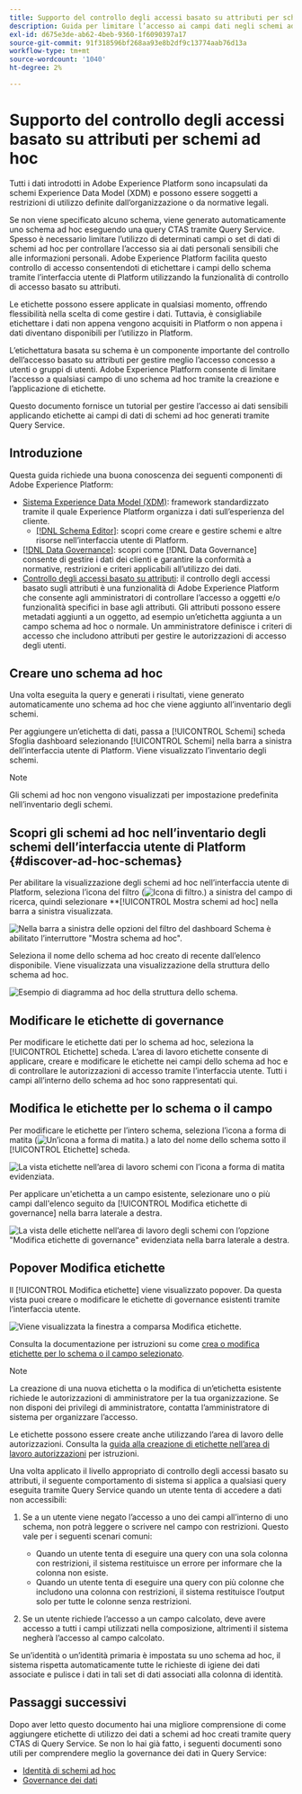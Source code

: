 ```yaml
---
title: Supporto del controllo degli accessi basato su attributi per schemi ad hoc
description: Guida per limitare l’accesso ai campi dati negli schemi ad hoc generati tramite Adobe Experience Platform Query Service.
exl-id: d675e3de-ab62-4beb-9360-1f6090397a17
source-git-commit: 91f318596bf268aa93e8b2df9c13774aab76d13a
workflow-type: tm+mt
source-wordcount: '1040'
ht-degree: 2%

---
```


# Supporto del controllo degli accessi basato su attributi per schemi ad hoc

Tutti i dati introdotti in Adobe Experience Platform sono incapsulati da schemi Experience Data Model (XDM) e possono essere soggetti a restrizioni di utilizzo definite dall’organizzazione o da normative legali.

Se non viene specificato alcuno schema, viene generato automaticamente uno schema ad hoc eseguendo una query CTAS tramite Query Service. Spesso è necessario limitare l’utilizzo di determinati campi o set di dati di schemi ad hoc per controllare l’accesso sia ai dati personali sensibili che alle informazioni personali. Adobe Experience Platform facilita questo controllo di accesso consentendoti di etichettare i campi dello schema tramite l’interfaccia utente di Platform utilizzando la funzionalità di controllo di accesso basato su attributi.

Le etichette possono essere applicate in qualsiasi momento, offrendo flessibilità nella scelta di come gestire i dati. Tuttavia, è consigliabile etichettare i dati non appena vengono acquisiti in Platform o non appena i dati diventano disponibili per l’utilizzo in Platform.

L’etichettatura basata su schema è un componente importante del controllo dell’accesso basato su attributi per gestire meglio l’accesso concesso a utenti o gruppi di utenti. Adobe Experience Platform consente di limitare l’accesso a qualsiasi campo di uno schema ad hoc tramite la creazione e l’applicazione di etichette.

Questo documento fornisce un tutorial per gestire l’accesso ai dati sensibili applicando etichette ai campi di dati di schemi ad hoc generati tramite Query Service.

## Introduzione

Questa guida richiede una buona conoscenza dei seguenti componenti di Adobe Experience Platform:

* [Sistema Experience Data Model (XDM)](https://experienceleague.adobe.com/docs/experience-platform/xdm/home.html?lang=it): framework standardizzato tramite il quale Experience Platform organizza i dati sull’esperienza del cliente.
   * [[!DNL Schema Editor]](https://experienceleague.adobe.com/docs/experience-platform/xdm/ui/overview.html?lang=it): scopri come creare e gestire schemi e altre risorse nell’interfaccia utente di Platform.
* [[!DNL Data Governance]](../../data-governance/home.md): scopri come [!DNL Data Governance] consente di gestire i dati dei clienti e garantire la conformità a normative, restrizioni e criteri applicabili all’utilizzo dei dati.
* [Controllo degli accessi basato su attributi](../../access-control/abac/overview.md): il controllo degli accessi basato sugli attributi è una funzionalità di Adobe Experience Platform che consente agli amministratori di controllare l’accesso a oggetti e/o funzionalità specifici in base agli attributi. Gli attributi possono essere metadati aggiunti a un oggetto, ad esempio un’etichetta aggiunta a un campo schema ad hoc o normale. Un amministratore definisce i criteri di accesso che includono attributi per gestire le autorizzazioni di accesso degli utenti.

## Creare uno schema ad hoc

Una volta eseguita la query e generati i risultati, viene generato automaticamente uno schema ad hoc che viene aggiunto all’inventario degli schemi.

Per aggiungere un’etichetta di dati, passa a [!UICONTROL Schemi] scheda Sfoglia dashboard selezionando [!UICONTROL Schemi] nella barra a sinistra dell’interfaccia utente di Platform. Viene visualizzato l’inventario degli schemi.

>[!NOTE]
>
>Gli schemi ad hoc non vengono visualizzati per impostazione predefinita nell’inventario degli schemi.

## Scopri gli schemi ad hoc nell’inventario degli schemi dell’interfaccia utente di Platform {#discover-ad-hoc-schemas}

Per abilitare la visualizzazione degli schemi ad hoc nell’interfaccia utente di Platform, seleziona l’icona del filtro (![Icona di filtro.](../images/data-governance/filter.png)) a sinistra del campo di ricerca, quindi selezionare **[!UICONTROL Mostra schemi ad hoc] nella barra a sinistra visualizzata.

![Nella barra a sinistra delle opzioni del filtro del dashboard Schema è abilitato l’interruttore &quot;Mostra schema ad hoc&quot;.](../images/data-governance/adhoc-schema-toggle.png)

Seleziona il nome dello schema ad hoc creato di recente dall’elenco disponibile. Viene visualizzata una visualizzazione della struttura dello schema ad hoc.

![Esempio di diagramma ad hoc della struttura dello schema.](../images/data-governance/adhoc-schema-structure-diagram.png)

## Modificare le etichette di governance

Per modificare le etichette dati per lo schema ad hoc, seleziona la [!UICONTROL Etichette] scheda. L’area di lavoro etichette consente di applicare, creare e modificare le etichette nei campi dello schema ad hoc e di controllare le autorizzazioni di accesso tramite l’interfaccia utente. Tutti i campi all’interno dello schema ad hoc sono rappresentati qui.

## Modifica le etichette per lo schema o il campo

Per modificare le etichette per l’intero schema, seleziona l’icona a forma di matita (![Un’icona a forma di matita.](../images/data-governance/edit-icon.png)) a lato del nome dello schema sotto il [!UICONTROL Etichette] scheda.

![La vista etichette nell’area di lavoro schemi con l’icona a forma di matita evidenziata.](../images/data-governance/edit-entire-schema-labels.png)

Per applicare un&#39;etichetta a un campo esistente, selezionare uno o più campi dall&#39;elenco seguito da [!UICONTROL Modifica etichette di governance] nella barra laterale a destra.

![La vista delle etichette nell’area di lavoro degli schemi con l’opzione &quot;Modifica etichette di governance&quot; evidenziata nella barra laterale a destra.](../images/data-governance/edit-governance-labels.png)

## Popover Modifica etichette

Il [!UICONTROL Modifica etichette] viene visualizzato popover. Da questa vista puoi creare o modificare le etichette di governance esistenti tramite l’interfaccia utente.

![Viene visualizzata la finestra a comparsa Modifica etichette.](../images/data-governance/edit-labels-popover.png)

Consulta la documentazione per istruzioni su come [crea o modifica etichette per lo schema o il campo selezionato](https://experienceleague.adobe.com/docs/experience-platform/xdm/tutorials/labels.html#edit-the-labels-for-the-schema-or-field).

>[!NOTE]
>
>La creazione di una nuova etichetta o la modifica di un’etichetta esistente richiede le autorizzazioni di amministratore per la tua organizzazione. Se non disponi dei privilegi di amministratore, contatta l’amministratore di sistema per organizzare l’accesso.

Le etichette possono essere create anche utilizzando l’area di lavoro delle autorizzazioni. Consulta la [guida alla creazione di etichette nell’area di lavoro autorizzazioni](../../access-control/abac/ui/labels.md) per istruzioni.

Una volta applicato il livello appropriato di controllo degli accessi basato su attributi, il seguente comportamento di sistema si applica a qualsiasi query eseguita tramite Query Service quando un utente tenta di accedere a dati non accessibili:

1. Se a un utente viene negato l’accesso a uno dei campi all’interno di uno schema, non potrà leggere o scrivere nel campo con restrizioni. Questo vale per i seguenti scenari comuni:

   * Quando un utente tenta di eseguire una query con una sola colonna con restrizioni, il sistema restituisce un errore per informare che la colonna non esiste.
   * Quando un utente tenta di eseguire una query con più colonne che includono una colonna con restrizioni, il sistema restituisce l’output solo per tutte le colonne senza restrizioni.

1. Se un utente richiede l’accesso a un campo calcolato, deve avere accesso a tutti i campi utilizzati nella composizione, altrimenti il sistema negherà l’accesso al campo calcolato.

Se un’identità o un’identità primaria è impostata su uno schema ad hoc, il sistema rispetta automaticamente tutte le richieste di igiene dei dati associate e pulisce i dati in tali set di dati associati alla colonna di identità.

## Passaggi successivi

Dopo aver letto questo documento hai una migliore comprensione di come aggiungere etichette di utilizzo dei dati a schemi ad hoc creati tramite query CTAS di Query Service. Se non lo hai già fatto, i seguenti documenti sono utili per comprendere meglio la governance dei dati in Query Service:

* [Identità di schemi ad hoc](./ad-hoc-schema-identities.md)
* [Governance dei dati](https://experienceleague.adobe.com/docs/experience-platform/data-governance/home.html?lang=it)
